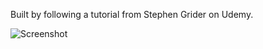 Built by following a tutorial from Stephen Grider on Udemy.

![Screenshot](https://imgur.com/a/hkUX1)